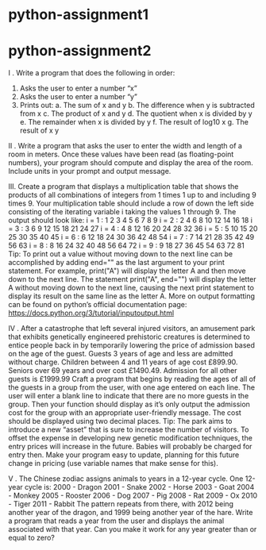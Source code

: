 # python-assignment1

# python-assignment2

I . Write a program that does the following in order:
1) Asks the user to enter a number “x”
2) Asks the user to enter a number “y”
3) Prints out: a. The sum of x and y
b. The difference when y is subtracted from x
c. The product of x and y
d. The quotient when x is divided by y
e. The remainder when x is divided by y
f. The result of log10 x
g. The result of x y

II . Write a program that asks the user to enter the width and length of a room in meters. Once
these values have been read (as floating-point numbers), your program should compute and
display the area of the room. Include units in your prompt and output message.

III. Create a program that displays a multiplication table that shows the products of all
combinations of integers from 1 times 1 up to and including 9 times 9. Your multiplication table
should include a row of down the left side consisting of the iterating variable i taking the values
1 through 9. The output should look like:
i =  1  :  1 2 3 4 5 6 7 8 9
i =  2  :  2 4 6 8 10 12 14 16 18
i =  3  :  3 6 9 12 15 18 21 24 27
i =  4  :  4 8 12 16 20 24 28 32 36
i =  5  :  5 10 15 20 25 30 35 40 45
i =  6  :  6 12 18 24 30 36 42 48 54
i =  7  :  7 14 21 28 35 42 49 56 63
i =  8  :  8 16 24 32 40 48 56 64 72
i =  9  :  9 18 27 36 45 54 63 72 81
Tip: To print out a value without moving down to the next line can be accomplished by adding end="" as the last argument to your print statement. For example, print("A") will display the letter A and then move down to the next line. The statement print("A", end="") will display the letter A without moving down to the next line, causing the next print statement to display its result on the same line as the letter A. More on output formatting can be found on python’s official documentation page: https://docs.python.org/3/tutorial/inputoutput.html 

IV . After a catastrophe that left several injured visitors, an amusement park that exhibits genetically engineered prehistoric creatures is determined to entice people back in by temporarily lowering the price of admission based on the age of the guest. 
Guests 3 years of age and less are admitted without charge. 
Children between 4 and 11 years of age cost £899.90. 
Seniors over 69 years and over cost £1490.49. 
Admission for all other guests is £1999.99 
Craft a program that begins by reading the ages of all of the guests in a group from the user, with one age entered on each line. 
The user will enter a blank line to indicate that there are no more guests in the group. 
Then your function should display as it’s only output the admission cost for the group with an appropriate user-friendly message. 
The cost should be displayed using two decimal places. Tip: The park aims to introduce a new “asset” that is sure to increase the number of visitors. 
To offset the expense in developing new genetic modification techniques, the entry prices will increase in the future. Babies will probably be charged for entry then. 
Make your program easy to update, planning for this future change in pricing (use variable names that make sense for this). 

V . The Chinese zodiac assigns animals to years in a 12-year cycle. 
One 12-year cycle is: 
2000 - Dragon 
2001 - Snake 
2002 - Horse
2003 - Goat 
2004 - Monkey 
2005 - Rooster 
2006 - Dog 
2007 - Pig 
2008 - Rat 
2009 - Ox 
2010 - Tiger 
2011 - Rabbit 
The pattern repeats from there, with 2012 being another year of the dragon, and 1999 being another year of the hare. 
Write a program that reads a year from the user and displays the animal associated with that year. 
Can you make it work for any year greater than or equal to zero?
